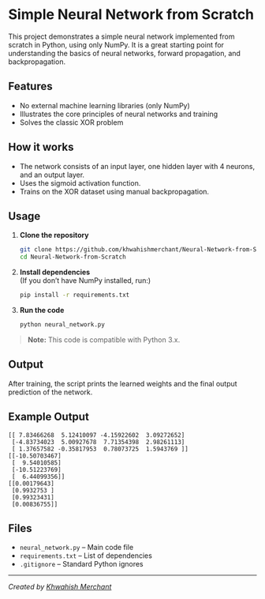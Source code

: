 # Simple Neural Network from Scratch

This project demonstrates a simple neural network implemented from scratch in Python, using only NumPy. It is a great starting point for understanding the basics of neural networks, forward propagation, and backpropagation.

## Features

- No external machine learning libraries (only NumPy)
- Illustrates the core principles of neural networks and training
- Solves the classic XOR problem

## How it works

- The network consists of an input layer, one hidden layer with 4 neurons, and an output layer.
- Uses the sigmoid activation function.
- Trains on the XOR dataset using manual backpropagation.

## Usage

1. **Clone the repository**  
   ```bash
   git clone https://github.com/khwahishmerchant/Neural-Network-from-Scratch.git
   cd Neural-Network-from-Scratch
   ```

2. **Install dependencies**  
   (If you don’t have NumPy installed, run:)
   ```bash
   pip install -r requirements.txt
   ```

3. **Run the code**  
   ```bash
   python neural_network.py
   ```

> **Note:** This code is compatible with Python 3.x.

## Output

After training, the script prints the learned weights and the final output prediction of the network.

## Example Output

```
[[ 7.83466268  5.12410097 -4.15922602  3.09272652]
 [-4.83734023  5.00927678  7.71354398  2.98261113]
 [ 1.37657582 -0.35817953  0.78073725  1.5943769 ]]
[[-10.50703467]
 [  9.54010585]
 [-10.51223769]
 [  6.44099356]]
[[0.00179643]
 [0.9932753 ]
 [0.99323431]
 [0.00836755]]
```

## Files

- `neural_network.py` – Main code file
- `requirements.txt` – List of dependencies
- `.gitignore` – Standard Python ignores

---

*Created by [Khwahish Merchant](https://github.com/khwahishmerchant)*
